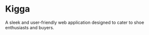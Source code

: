 # Kigga
A sleek and user-friendly web application designed to cater to shoe enthusiasts and buyers.
